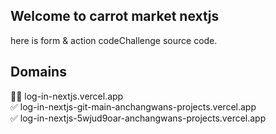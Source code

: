 ## Welcome to carrot market nextjs
here is form & action codeChallenge source code.</br> 

## Domains
🧑‍💻 log-in-nextjs.vercel.app</br>
✅ log-in-nextjs-git-main-anchangwans-projects.vercel.app</br>
✅ log-in-nextjs-5wjud9oar-anchangwans-projects.vercel.app</br>
